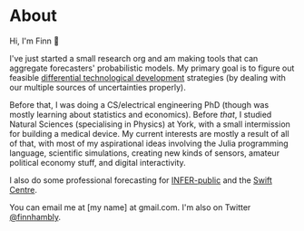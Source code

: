 # About

Hi, I'm Finn 👋

I've just started a small research org and am making tools that can aggregate forecasters' probabilistic models. My primary goal is to figure out feasible [differential technological development](https://en.wikipedia.org/wiki/Differential_technological_development) strategies (by dealing with our multiple sources of uncertainties properly).

Before that, I was doing a CS/electrical engineering PhD (though was mostly learning about statistics and economics). Before *that*, I studied Natural Sciences (specialising in Physics) at York, with a small intermission for building a medical device. My current interests are mostly a result of all of that, with most of my aspirational ideas involving the Julia programming language, scientific simulations, creating new kinds of sensors, amateur political economy stuff, and digital interactivity.

I also do some professional forecasting for [INFER-public](https://www.infer-pub.com/) and the [Swift Centre](https://www.swiftcentre.org/).

You can email me at [my name] at gmail.com. I'm also on Twitter [@finnhambly](https://twitter.com/finnhambly).